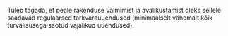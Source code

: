 Tuleb tagada, et peale rakenduse valmimist ja avalikustamist oleks sellele
saadavad regulaarsed tarkvarauuendused (minimaalselt vähemalt kõik turvalisusega
seotud vajalikud uuendused).
